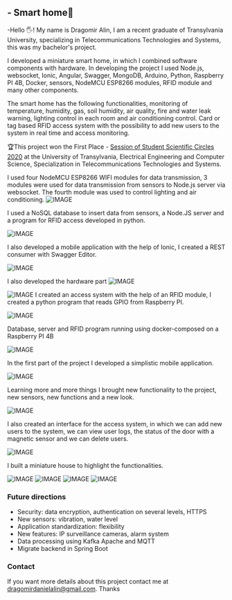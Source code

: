 ## - Smart home🏡
-Hello 🖐! My name is Dragomir Alin, I am a recent graduate of Transylvania University, specializing in Telecommunications Technologies and Systems, this was my bachelor's project.

I developed a miniature smart home, in which I combined software components with hardware. In developing the project I used Node.js, websocket, Ionic, Angular, Swagger, MongoDB, Arduino, Python, Raspberry PI 4B, Docker, sensors, NodeMCU ESP8266 modules, RFID module and many other components.

The smart home has the following functionalities, monitoring of temperature, humidity, gas, soil humidity, air quality, fire and water leak warning, lighting control in each room and air conditioning control. Card or tag based RFID access system with the possibility to add new users to the system in real time and access monitoring.

🏆This project won the First Place - [Session of Student Scientific Circles 2020](https://iesc.unitbv.ro/%C8%99tiri-%C8%99i-evenimente/470-sesiunea-cercurilor-stiintifice-studentesti-2020.html) at the University of Transylvania, Electrical Engineering and Computer Science, Specialization in Telecommunications Technologies and Systems.

I used four NodeMCU ESP8266 WIFI modules for data transmission, 3 modules were used for data transmission from sensors to Node.js server via websocket. The fourth module was used to control lighting and air conditioning.
![IMAGE](img/diagram1.png)


I used a NoSQL database to insert data from sensors, a Node.JS server and a program for RFID access developed in python. 

![IMAGE](img/swagger.jpg)

I also developed a mobile application with the help of Ionic, I created a REST consumer with Swagger Editor.



![IMAGE](img/diagram2.png)

I also developed the hardware part
![IMAGE](img/hardware1.jpg)

![IMAGE](img/diagram3.jpeg)
I created an access system with the help of an RFID module, I created a python program that reads GPIO from Raspberry PI.

![IMAGE](img/shome1.jpeg)

Database, server and RFID program running using docker-composed on a Raspberry PI 4B

![IMAGE](img/docker.png)

In the first part of the project I developed a simplistic mobile application.


![IMAGE](img/shomeapp1.jpg)

Learning more and more things I brought new functionality to the project, new sensors, new functions and a new look.

![IMAGE](img/shomeapp2.jpg)

I also created an interface for the access system, in which we can add new users to the system, we can view user logs, the status of the door with a magnetic sensor and we can delete users.

![IMAGE](img/shomeapp3.jpg)



I built a miniature house to highlight the functionalities.


![IMAGE](img/home1.jpeg)
![IMAGE](img/home2.jpeg)
![IMAGE](img/home3.jpeg)
![IMAGE](img/home4.jpeg)

### Future directions 
- Security: data encryption, authentication
on several levels, HTTPS
- New sensors: vibration, water level
- Application standardization: flexibility
- New features: IP surveillance cameras,
alarm system
- Data processing using Kafka Apache and MQTT
- Migrate backend in Spring Boot

### Contact
If you want more details about this project contact me at dragomirdanielalin@gmail.com. Thanks
